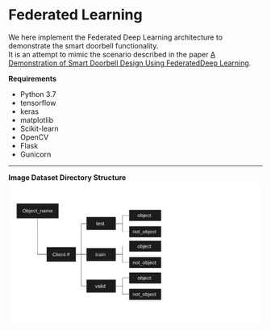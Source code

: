 # Federated Learning
We here implement the Federated Deep Learning architecture to demonstrate the smart doorbell functionality.  
   It is an attempt to mimic the scenario described in the paper [A Demonstration of Smart Doorbell Design Using FederatedDeep Learning](https://arxiv.org/pdf/2010.09687.pdf).  
   
   **Requirements**
   * Python 3.7
   * tensorflow
   * keras
   * matplotlib
   * Scikit-learn
   * OpenCV
   * Flask
   * Gunicorn
   
   ***
   
   **Image Dataset Directory Structure**
   ![Dataset directory structure](https://github.com/ResearchTrio/federatedlearning/blob/main/dataset_directory.png)

   
